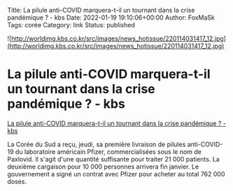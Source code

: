 Title: La pilule anti-COVID marquera-t-il un tournant dans la crise pandémique ? - kbs
Date: 2022-01-19 19:10:06+00:00
Author: FoxMaSk 
Tags: corée
Category: link
Status: published


![http://worldimg.kbs.co.kr/src/images/news_hotissue/220114031417_12.jpg](http://worldimg.kbs.co.kr/src/images/news_hotissue/220114031417_12.jpg)


# La pilule anti-COVID marquera-t-il un tournant dans la crise pandémique ? - kbs

[La pilule anti-COVID marquera-t-il un tournant dans la crise pandémique ? - kbs](http://world.kbs.co.kr/service/contents_view.htm?lang=f&amp;menu_cate=issues&amp;id=&amp;board_seq=417012)



La Corée du Sud a reçu, jeudi, sa première livraison de pilules
anti-COVID-19 du laboratoire américain Pfizer, commercialisées sous le
nom de Paxlovid. Il s&#39;agit d&#39;une quantité suffisante pour traiter 21 000
patients. La deuxième cargaison pour 10 000 personnes arrivera fin
janvier. Le gouvernement a signé un contrat avec Pfizer pour acheter au
total 762 000 doses.
